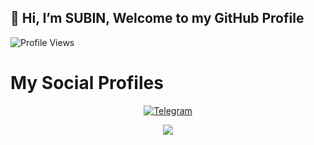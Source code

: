 ## 👋 Hi, I’m SUBIN, Welcome to my GitHub Profile
![Profile Views](https://hits.seeyoufarm.com/api/count/incr/badge.svg?url=https://github.com/subinps/&title=Profile%20Views)
# My Social Profiles
<p align="center">
<a href="https://t.me/subinps"><img alt="Telegram" src="https://img.shields.io/badge/subinps-2CA5E0?style=for-the-badge&logo=telegram&logoColor=white"/></a>
</p>

<p align="center">
<img src="https://github-readme-stats.vercel.app/api?username=subinps&theme=highcontrast" align="center">
</p>
